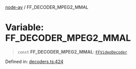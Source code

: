 [node-av](../globals.md) / FF\_DECODER\_MPEG2\_MMAL

# Variable: FF\_DECODER\_MPEG2\_MMAL

> `const` **FF\_DECODER\_MPEG2\_MMAL**: [`FFVideoDecoder`](../type-aliases/FFVideoDecoder.md)

Defined in: [decoders.ts:424](https://github.com/seydx/av/blob/f8631fc881b394300b1479f511d55cf1c370a87f/src/constants/decoders.ts#L424)
